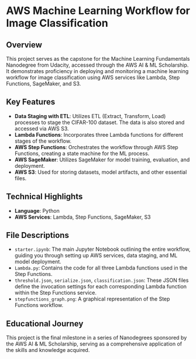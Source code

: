 # AWS Machine Learning Workflow for Image Classification

## Overview

This project serves as the capstone for the Machine Learning Fundamentals Nanodegree from Udacity, accessed through the AWS AI & ML Scholarship. It demonstrates proficiency in deploying and monitoring a machine learning workflow for image classification using AWS services like Lambda, Step Functions, SageMaker, and S3.

## Key Features

- **Data Staging with ETL**: Utilizes ETL (Extract, Transform, Load) processes to stage the CIFAR-100 dataset. The data is also stored and accessed via AWS S3.
- **Lambda Functions**: Incorporates three Lambda functions for different stages of the workflow.
- **AWS Step Functions**: Orchestrates the workflow through AWS Step Functions, creating a state machine for the ML process.
- **AWS SageMaker**: Utilizes SageMaker for model training, evaluation, and deployment.
- **AWS S3**: Used for storing datasets, model artifacts, and other essential files.

## Technical Highlights

- **Language**: Python
- **AWS Services**: Lambda, Step Functions, SageMaker, S3

## File Descriptions

- `starter.ipynb`: The main Jupyter Notebook outlining the entire workflow, guiding you through setting up AWS services, data staging, and ML model deployment.
- `Lambda.py`: Contains the code for all three Lambda functions used in the Step Functions.
- `threshold.json`, `serialize.json`, `classification.json`: These JSON files define the invocation settings for each corresponding Lambda function within the Step Functions service.
- `stepfunctions_graph.png`: A graphical representation of the Step Functions workflow.

## Educational Journey

This project is the final milestone in a series of Nanodegrees sponsored by the AWS AI & ML Scholarship, serving as a comprehensive application of the skills and knowledge acquired.

